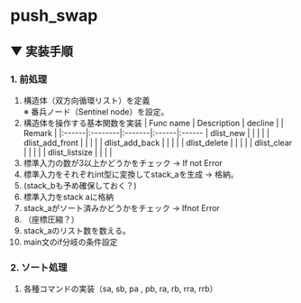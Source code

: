 # push_swap

## ▼ 実装手順
### **1. 前処理**
1.	構造体（双方向循環リスト）を定義  
	※ 番兵ノード（Sentinel node）を設定。
1.	構造体を操作する基本関数を実装
	| Func name | Description | decline |  | Remark |
	|:------|:--------|:-------|:------|:------
	| dlist_new |  |  |  |
	| dlist_add_front |  |  |  |
	| dlist_add_back |  |  |  |
	| dlist_delete |  |  |  |
	| dlist_clear |  |  |  |
	| dlist_listsize |  |  |  |
1.	標準入力の数が3以上かどうかをチェック -> If not Error
1.	標準入力をそれぞれint型に変換してstack_aを生成 -> 格納。
1.	(stack_bも予め確保しておく？)
1.	標準入力をstack aに格納
1.	stack_aがソート済みかどうかをチェック -> Ifnot Error
1.	（座標圧縮？）
1.	stack_aのリスト数を数える。
1.	main文のif分岐の条件設定
### **2. ソート処理**
1.	各種コマンドの実装（sa, sb, pa , pb, ra, rb, rra, rrb）